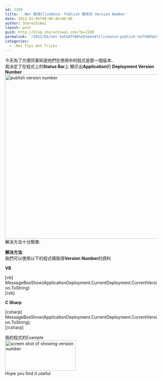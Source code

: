 ```yaml
---
id: 2280
title: '.Net 取得ClickOnce  Publish 發布的 Version Number'
date: 2012-01-05T00:00:46+08:00
author: ShareChiWai
layout: post
guid: http://blog.sharechiwai.com/?p=2280
permalink: '/2012/01/net-%e5%8f%96%e5%be%97clickonce-publish-%e7%99%bc%e5%b8%83%e7%9a%84-version-number/'
categories:
  - .Net Tips And Tricks
---
```

今天為了方便同事知道他們在使用中的程式是那一個版本..  
我決定了在程式上的**Status Bar**上 顯示出**Application**的 **Deployment Version Number**  
<img src="http://api.photoshop.com/v1.0/accounts/aa9037104a014abbb11ad4bd58324b91/assets/528b51a9ffe04268a7d8d594e788917f" alt="publish version number" width="856" height="539" />  
解決方法十分簡單:

**解決方法**:  
我們可以使用以下的程式碼取得**Version Number**的資料

**VB**

[vb]  
MessageBoxShow(ApplicationDeployment.CurrentDeployment.CurrentVersion.ToString)  
[/vb]

**C Sharp**

[csharp]  
MessageBoxShow(ApplicationDeployment.CurrentDeployment.CurrentVersion.ToString);  
[/csharp]

我的程式的Example  
<img src="http://api.photoshop.com/v1.0/accounts/aa9037104a014abbb11ad4bd58324b91/assets/efd9e485fa1642d98d27035c304b2523" alt="screen shot of showing version number" width="233" height="100" />  
Hope you find it useful